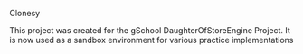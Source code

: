 Clonesy

This project was created for the gSchool DaughterOfStoreEngine Project. It is now used as a sandbox environment for various practice implementations

